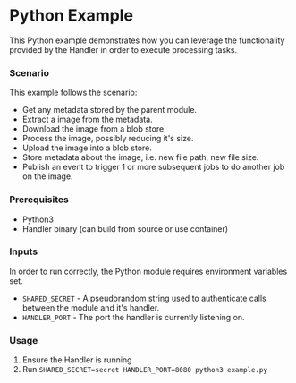 # Python Example
This Python example demonstrates how you can leverage the functionality provided by the Handler in order to execute processing tasks.

### Scenario
This example follows the scenario:
* Get any metadata stored by the parent module.
* Extract a image from the metadata.
* Download the image from a blob store.
* Process the image, possibly reducing it's size.
* Upload the image into a blob store.
* Store metadata about the image, i.e. new file path, new file size.
* Publish an event to trigger 1 or more subsequent jobs to do another job on the image.

### Prerequisites
* Python3
* Handler binary (can build from source or use container)

### Inputs
In order to run correctly, the Python module requires environment variables set.
* `SHARED_SECRET` - A pseudorandom string used to authenticate calls between the module and it's handler.
* `HANDLER_PORT` - The port the handler is currently listening on.

### Usage
1. Ensure the Handler is running
2. Run `SHARED_SECRET=secret HANDLER_PORT=8080 python3 example.py`